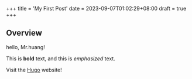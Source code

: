 +++
title = 'My First Post'
date = 2023-09-07T01:02:29+08:00
draft = true
+++

## Overview

hello, Mr.huang!

This is **bold** text, and this is *emphasized* text.

Visit the [Hugo](https://gohugo.io) website!

